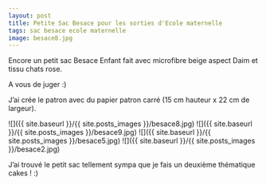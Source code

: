 ```yaml
---
layout: post
title: Petite Sac Besace pour les sorties d'Ecole maternelle
tags: sac besace ecole maternelle
image: besace8.jpg
---
```

Encore un petit sac Besace Enfant fait avec microfibre beige aspect Daim et tissu chats rose.

A vous de juger :)

J’ai crée le patron avec du papier patron carré (15 cm hauteur x 22 cm de largeur).

![]({{ site.baseurl }}/{{ site.posts_images }}/besace8.jpg)
![]({{ site.baseurl }}/{{ site.posts_images }}/besace9.jpg)
![]({{ site.baseurl }}/{{ site.posts_images }}/besace5.jpg)
![]({{ site.baseurl }}/{{ site.posts_images }}/besace2.jpg)

J’ai trouvé le petit sac tellement sympa que je fais un deuxième thématique cakes ! :)
